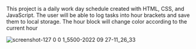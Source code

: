 This project is a daily work day schedule created with HTML, CSS, and JavaScript.
The user will be able to log tasks into hour brackets and save them to local storage. The hour block will change color according to the current hour



![screenshot-127 0 0 1_5500-2022 09 27-11_26_33](https://user-images.githubusercontent.com/104804156/194889778-b62d5163-09a3-4d9d-8ef5-174abb40b77b.png)

